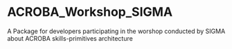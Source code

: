 # ACROBA_Workshop_SIGMA
A Package for developers participating in the worshop conducted by SIGMA about ACROBA skills-primitives architecture
